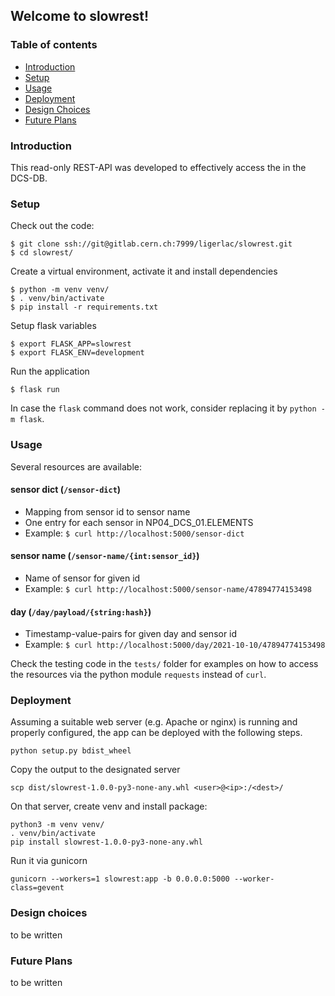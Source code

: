 ## Welcome to slowrest!
### Table of contents
* [Introduction](#introduction)
* [Setup](#setup)
* [Usage](#usage)
* [Deployment](#deployment)
* [Design Choices](#designchoices)
* [Future Plans](#futureplans)

### Introduction
This read-only REST-API was developed to effectively access the in the DCS-DB.

### Setup
Check out the code:
```
$ git clone ssh://git@gitlab.cern.ch:7999/ligerlac/slowrest.git
$ cd slowrest/
```
Create a virtual environment, activate it and install dependencies
```
$ python -m venv venv/
$ . venv/bin/activate
$ pip install -r requirements.txt
```
Setup flask variables
```
$ export FLASK_APP=slowrest
$ export FLASK_ENV=development
```
Run the application
```
$ flask run
```
In case the ```flask``` command does not work, consider replacing it by
```python -m flask```. 


### Usage
Several resources are available:

#### sensor dict (```/sensor-dict```)
* Mapping from sensor id to sensor name
* One entry for each sensor in NP04_DCS_01.ELEMENTS
* Example: ```$ curl http://localhost:5000/sensor-dict```

#### sensor name (```/sensor-name/{int:sensor_id}```)
* Name of sensor for given id
* Example: ```$ curl http://localhost:5000/sensor-name/47894774153498```

#### day (```/day/payload/{string:hash}```)
* Timestamp-value-pairs for given day and sensor id
* Example: ```$ curl http://localhost:5000/day/2021-10-10/47894774153498```

Check the testing code in the ```tests/``` folder for examples
on how to access the resources via the python module ```requests```
instead of ```curl```.


### Deployment
Assuming a suitable web server (e.g. Apache or nginx) is running
and properly configured, the app can be deployed with the
following steps.
```
python setup.py bdist_wheel
```
Copy the output to the designated server
```
scp dist/slowrest-1.0.0-py3-none-any.whl <user>@<ip>:/<dest>/
```
On that server, create venv and install package:
```
python3 -m venv venv/
. venv/bin/activate
pip install slowrest-1.0.0-py3-none-any.whl
```
Run it via gunicorn
```
gunicorn --workers=1 slowrest:app -b 0.0.0.0:5000 --worker-class=gevent
```

### Design choices
to be written

### Future Plans
to be written